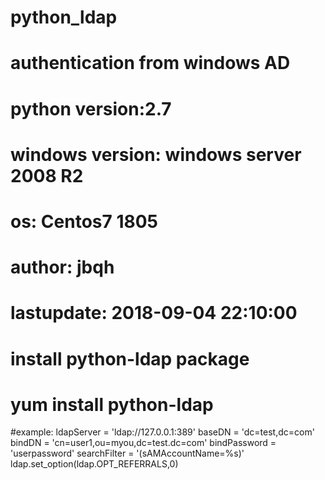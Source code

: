 # python_ldap
# authentication from windows AD
# python version:2.7
# windows version: windows server 2008 R2 
# os: Centos7 1805
# author: jbqh
# lastupdate: 2018-09-04 22:10:00

# install python-ldap package
# yum install python-ldap

#example:
ldapServer = 'ldap://127.0.0.1:389'
baseDN = 'dc=test,dc=com'
bindDN = 'cn=user1,ou=myou,dc=test.dc=com'
bindPassword = 'userpassword'
searchFilter = '(sAMAccountName=%s)'
ldap.set_option(ldap.OPT_REFERRALS,0)

